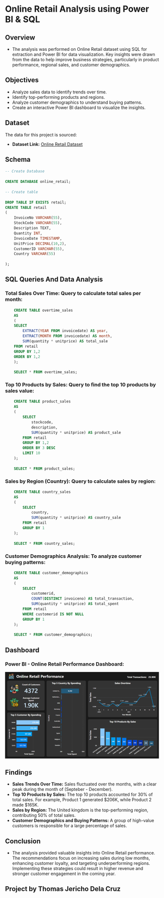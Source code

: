 # Online Retail Analysis using Power BI & SQL


## Overview
- The analysis was performed on Online Retail dataset using SQL for extraction and Power BI for data visualization. Key insights were drawn from the data to help improve business strategies, particularly in product performance, regional sales, and customer demographics.

## Objectives
- Analyze sales data to identify trends over time.
- Identify top-performing products and regions.
- Analyze customer demographics to understand buying patterns.
- Create an interactive Power BI dashboard to visualize the insights.

## Dataset

The data for this project is sourced:

- **Dataset Link:** [Online Retail Dataset](https://archive.ics.uci.edu/dataset/352/online+retail)

## Schema

```sql
-- Create Database

CREATE DATABASE online_retail;

-- Create table

DROP TABLE IF EXISTS retail;
CREATE TABLE retail
(
	InvoiceNo VARCHAR(55),
	StockCode VARCHAR(55),
	Description TEXT,
	Quantity INT,
	InvoiceDate TIMESTAMP,
	UnitPrice DECIMAL(10,2),
	CustomerID VARCHAR(55),
	Country VARCHAR(55)

);
```

## SQL Queries And Data Analysis

### Total Sales Over Time: Query to calculate total sales per month:

```sql
    CREATE TABLE overtime_sales
    AS 
    (
    SELECT 
        EXTRACT(YEAR FROM invoicedate) AS year,
        EXTRACT(MONTH FROM invoicedate) AS month,
        SUM(quantity * unitprice) AS total_sale
    FROM retail
    GROUP BY 1,2
    ORDER BY 1,2
    );

    SELECT * FROM overtime_sales;
```


### Top 10 Products by Sales: Query to find the top 10 products by sales value:

```sql
    CREATE TABLE product_sales
    AS 
    (
        SELECT 
            stockcode,
            description,
            SUM(quantity * unitprice) AS product_sale
        FROM retail
        GROUP BY 1,2
        ORDER BY 3 DESC
        LIMIT 10
    );

    SELECT * FROM product_sales;
```

### Sales by Region (Country): Query to calculate sales by region:

```sql
    CREATE TABLE country_sales
    AS 
    (
        SELECT 
            country,
            SUM(quantity * unitprice) AS country_sale
        FROM retail
        GROUP BY 1
    );

    SELECT * FROM country_sales;
```


### Customer Demographics Analysis: To analyze customer buying patterns:

```sql
    CREATE TABLE customer_demographics
    AS 
    (
        SELECT 
            customerid,
            COUNT(DISTINCT invoiceno) AS total_transaction,
            SUM(quantity * unitprice) AS total_spent
        FROM retail
        WHERE customerid IS NOT NULL
        GROUP BY 1
    );

    SELECT * FROM customer_demographics;
```

## Dashboard

### Power BI - Online Retail Performance Dashboard:

![Dashboard](https://github.com/Thojer-DC/SQL_Power_BI_Project_5_Online_Retail_Analysis/blob/main/Dashboard/Dashboard.png)


## Findings

- **Sales Trends Over Time:** Sales fluctuated over the months, with a clear peak during the month of (Septeber - December).
- **Top 10 Products by Sales:** The top 10 products accounted for 30% of total sales. For example, Product 1 generated $206K, while Product 2 made $165K.
- **Sales by Region:** The United kingdom is the top-performing region, contributing 50% of total sales.
- **Customer Demographics and Buying Patterns:** A group of high-value customers is responsible for a large percentage of sales.

## Conclusion
- The analysis provided valuable insights into Online Retail performance. The recommendations focus on increasing sales during low months, enhancing customer loyalty, and targeting underperforming regions. Implementing these strategies could result in higher revenue and stronger customer engagement in the coming year.


## Project by Thomas Jericho Dela Cruz
